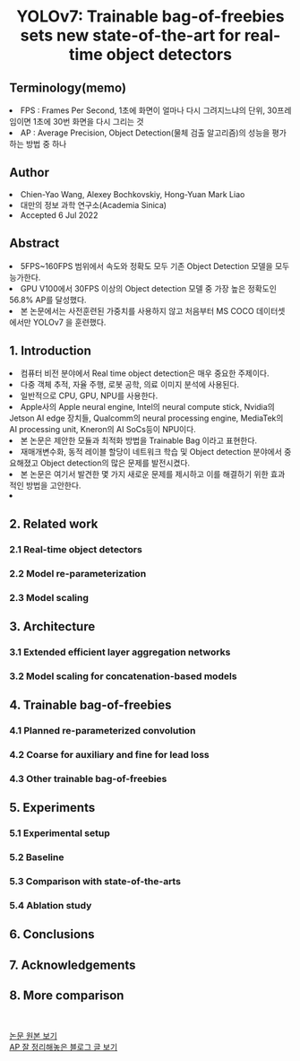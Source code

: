 <div align='center'>
    <h1> YOLOv7: Trainable bag-of-freebies sets new state-of-the-art for real-time object detectors</h1>
</div>

<h2>Terminology(memo)</h2>
<li>FPS : Frames Per Second, 1초에 화면이 얼마나 다시 그려지느냐의 단위, 30프레임이면 1초에 30번 화면을 다시 그리는 것</li>
<li>AP : Average Precision, Object Detection(물체 검출 알고리즘)의 성능을 평가하는 방법 중 하나</li>

<h2>Author</h2>
<li>Chien-Yao Wang, Alexey Bochkovskiy, Hong-Yuan Mark Liao</li>
<li>대만의 정보 과학 연구소(Academia Sinica)</li>
<li>Accepted 6 Jul 2022</li>

<h2>Abstract</h2>
<li>5FPS~160FPS 범위에서 속도와 정확도 모두 기존 Object Detection 모델을 모두 능가한다.</li>
<li>GPU V100에서 30FPS 이상의 Object detection 모델 중 가장 높은 정확도인 56.8% AP를 달성했다.</li>
<li>본 논문에서는 사전훈련된 가중치를 사용하지 않고 처음부터 MS COCO 데이터셋에서만 YOLOv7 을 훈련했다.</li>

<h2>1. Introduction</h2>
<li>컴퓨터 비전 분야에서 Real time object detection은 매우 중요한 주제이다.</li>
<li>다중 객체 추적, 자율 주행, 로봇 공학, 의료 이미지 분석에 사용된다.</li>
<li>일반적으로 CPU, GPU, NPU를 사용한다.</li>
<li>Apple사의 Apple neural engine, Intel의 neural compute stick, Nvidia의 Jetson AI edge 장치들, Qualcomm의 neural processing engine, MediaTek의 AI processing unit, Kneron의 AI SoCs등이 NPU이다.</li>
<li>본 논문은 제안한 모듈과 최적화 방법을 Trainable Bag 이라고 표현한다.</li>
<li>재매개변수화, 동적 레이블 할당이 네트워크 학습 및 Object detection 분야에서 중요해졌고 Object detection의 많은 문제를 발전시켰다.</li>
<li>본 논문은 여기서 발견한 몇 가지 새로운 문제를 제시하고 이를 해결하기 위한 효과적인 방법을 고안한다.</li>
<li></li>


<h2>2. Related work</h2>
<h3>2.1 Real-time object detectors</h3>
<h3>2.2 Model re-parameterization</h3>
<h3>2.3 Model scaling</h3>

<h2>3. Architecture</h2>
<h3>3.1 Extended efficient layer aggregation networks</h3>
<h3>3.2 Model scaling for concatenation-based models</h3>

<h2>4. Trainable bag-of-freebies</h2>
<h3>4.1 Planned re-parameterized convolution</h3>
<h3>4.2 Coarse for auxiliary and fine for lead loss</h3>
<h3>4.3 Other trainable bag-of-freebies</h3>

<h2>5. Experiments</h2>
<h3>5.1 Experimental setup</h3>
<h3>5.2 Baseline</h3>
<h3>5.3 Comparison with state-of-the-arts</h3>
<h3>5.4 Ablation study</h3>

<h2>6. Conclusions</h2>

<h2>7. Acknowledgements</h2>

<h2>8. More comparison</h2>


<br>

<a href='https://arxiv.org/abs/2207.02696'>논문 원본 보기</a>
<br>
<a href='https://bskyvision.com/465'>AP 잘 정리해놓은 블로그 글 보기</a>